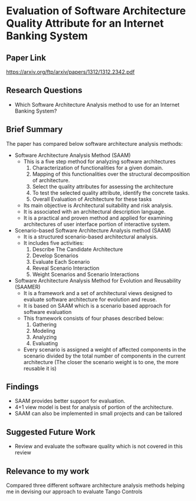 # Evaluation of Software Architecture Quality Attribute for an Internet Banking System
## Paper Link

https://arxiv.org/ftp/arxiv/papers/1312/1312.2342.pdf

## Research Questions

- Which Software Architecture Analysis method to use for an Internet Banking System?

## Brief Summary

The paper has compared below software architecture analysis methods:

- Software Architecture Analysis Method (SAAM) 
  - This is a five step method for analyzing software architectures
      1. Characterization of functionalities for a given domain.
      2. Mapping of this functionalities over the structural decomposition of architecture.
      3. Select the quality attributes for assessing the architecture
      4. To test the selected quality attribute, identify the concrete tasks.
      5. Overall Evaluation of Architecture for these tasks
  - Its main objective is Architectural suitability and risk analysis. 
  - It is associated with an architectural description language.
  - It is a practical and proven method and applied for examining architectures of user interface portion of interactive system.
- Scenario-based Software Architecture Analysis method (SAAM)
  - It is a structured scenario-based architectural analysis.
  - It includes five activities:
      1. Describe The Candidate Architecture
      2. Develop Scenarios
      3. Evaluate Each Scenario
      4. Reveal Scenario Interaction
      5. Weight Scenarios and Scenario Interactions
- Software Architecture Analysis Method for Evolution and Reusability (SAAMER)
  - It is a framework and a set of architectural views designed to evaluate software architecture for evolution and reuse.
  - It is based on SAAM which is a scenario based approach for software evaluation
  - This framework consists of four phases described below:
    1. Gathering
    2. Modeling
    3. Analyzing
    4. Evaluating
  - Every scenario is assigned a weight of affected components in the scenario divided by the total number of components in the current architecture (The closer the scenario weight is to one, the more reusable it is)

## Findings

-  SAAM provides better support for evaluation.
-  4+1 view model is best for analysis of portion of the architecture.
-  SAAM can also be implemented in small projects and can be tailored

## Suggested Future Work

- Review and evaluate the software quality which is not covered in this review
  
## Relevance to my work

Compared three different software architecture analysis methods helping me in devising our approach to evaluate Tango Controls